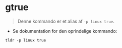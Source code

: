 # gtrue

> Denne kommando er et alias af `-p linux true`.

- Se dokumentation for den oprindelige kommando:

`tldr -p linux true`
